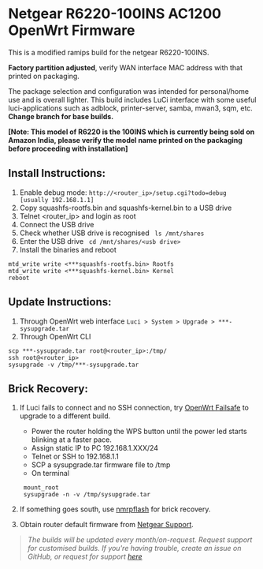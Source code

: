 # Netgear R6220-100INS AC1200 OpenWrt Firmware

This is a modified ramips build for the netgear R6220-100INS.

**Factory partition adjusted**, verify WAN interface MAC address with that printed on packaging.

The package selection and configuration was intended for personal/home use and is overall lighter. This build includes LuCi interface with some useful luci-applications such as adblock, printer-server, samba, mwan3, sqm, etc.
**Change branch for base builds.**

**[Note: This model of R6220 is the 100INS which is currently being sold on Amazon India, please verify the model name printed on the packaging before proceeding with installation]**

## Install Instructions:
  1. Enable debug mode: ```http://<router_ip>/setup.cgi?todo=debug   [usually 192.168.1.1]```
  2. Copy squashfs-rootfs.bin and squashfs-kernel.bin to a USB drive
  3. Telnet <router_ip> and login as root
  4. Connect the USB drive
  5. Check whether USB drive is recognised ``` ls /mnt/shares```
  6. Enter the USB drive ``` cd /mnt/shares/<usb drive>```
  7. Install the binaries and reboot
  ``` 
  mtd_write write <***squashfs-rootfs.bin> Rootfs
  mtd_write write <***squashfs-kernel.bin> Kernel
  reboot
  ```
  
## Update Instructions:
1. Through OpenWrt web interface ```Luci > System > Upgrade > ***-sysupgrade.tar```
2. Through OpenWrt CLI
```
scp ***-sysupgrade.tar root@<router_ip>:/tmp/
ssh root@<router_ip>
sysupgrade -v /tmp/***-sysupgrade.tar
```

## Brick Recovery:
1. If Luci fails to connect and no SSH connection, try [OpenWrt Failsafe](https://wiki.openwrt.org/doc/howto/generic.failsafe) to upgrade to a different build.

    - Power the router holding the WPS button until the power led starts blinking at a faster pace.
    - Assign static IP to PC 192.168.1.XXX/24
    - Telnet or SSH to 192.168.1.1
    - SCP a sysupgrade.tar firmware file to /tmp
    - On terminal
     ```
      mount_root
      sysupgrade -n -v /tmp/sysupgrade.tar
      ```
  
1. If something goes south, use [nmrpflash](https://github.com/jclehner/nmrpflash) for brick recovery.
2. Obtain router default firmware from [Netgear Support](https://www.netgear.com/support/product/R6220#download).





> *The builds will be updated every month/on-request. Request support for customised builds. If you're having trouble, create an issue on GitHub, or request for support [here](mailto:jayanta.gogoi525@gmail.com)*
